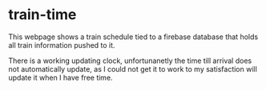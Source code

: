 # train-time

This webpage shows a train schedule tied to a firebase database that holds all train information pushed to it.

There is a working updating clock, unfortunanetly the time till arrival does not automatically update, as I could not get it to work to my satisfaction will update it when I have free time.